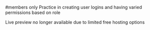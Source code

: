 #members only
Practice in creating user logins and having varied permissions based on role

Live preview no longer available due to limited free hosting options
